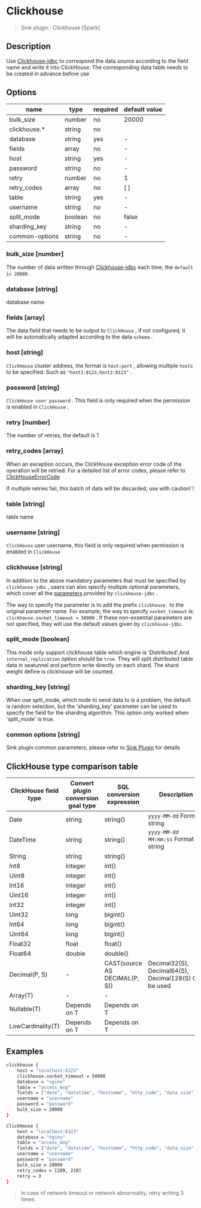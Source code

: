 # Clickhouse

> Sink plugin : Clickhouse [Spark]

## Description

Use [Clickhouse-jdbc](https://github.com/ClickHouse/clickhouse-jdbc) to correspond the data source according to the field name and write it into ClickHouse. The corresponding data table needs to be created in advance before use

## Options

| name           | type    | required | default value |
|----------------|---------| -------- |---------------|
| bulk_size      | number  | no       | 20000         |
| clickhouse.*   | string  | no       |               |
| database       | string  | yes      | -             |
| fields         | array   | no       | -             |
| host           | string  | yes      | -             |
| password       | string  | no       | -             |
| retry          | number  | no       | 1             |
| retry_codes    | array   | no       | [ ]           |
| table          | string  | yes      | -             |
| username       | string  | no       | -             |
| split_mode     | boolean | no       | false         |
| sharding_key   | string  | no       | -             |
| common-options | string  | no       | -             |

### bulk_size [number]

The number of data written through [Clickhouse-jdbc](https://github.com/ClickHouse/clickhouse-jdbc) each time, the `default is 20000` .

### database [string]

database name

### fields [array]

The data field that needs to be output to `ClickHouse` , if not configured, it will be automatically adapted according to the data `schema` .

### host [string]

`ClickHouse` cluster address, the format is `host:port` , allowing multiple `hosts` to be specified. Such as `"host1:8123,host2:8123"` .

### password [string]

`ClickHouse user password` . This field is only required when the permission is enabled in `ClickHouse` .

### retry [number]

The number of retries, the default is 1

### retry_codes [array]

When an exception occurs, the ClickHouse exception error code of the operation will be retried. For a detailed list of error codes, please refer to [ClickHouseErrorCode](https://github.com/ClickHouse/clickhouse-jdbc/blob/master/clickhouse-jdbc/src/main/java/ru/yandex/clickhouse/except/ClickHouseErrorCode.java)

If multiple retries fail, this batch of data will be discarded, use with caution! !

### table [string]

table name

### username [string]

`ClickHouse` user username, this field is only required when permission is enabled in `ClickHouse`

### clickhouse [string]

In addition to the above mandatory parameters that must be specified by `clickhouse-jdbc` , users can also specify multiple optional parameters, which cover all the [parameters](https://github.com/ClickHouse/clickhouse-jdbc/blob/master/clickhouse-jdbc/src/main/java/ru/yandex/clickhouse/settings/ClickHouseProperties.java) provided by `clickhouse-jdbc` .

The way to specify the parameter is to add the prefix `clickhouse.` to the original parameter name. For example, the way to specify `socket_timeout` is: `clickhouse.socket_timeout = 50000` . If these non-essential parameters are not specified, they will use the default values given by `clickhouse-jdbc`.

### split_mode [boolean]

This mode only support clickhouse table which engine is 'Distributed'.And `internal_replication` option 
should be `true`. They will split distributed table data in seatunnel and perform write directly on each shard. The shard weight define is clickhouse will be 
counted.

### sharding_key [string]

When use split_mode, which node to send data to is a problem, the default is random selection, but the 
'sharding_key' parameter can be used to specify the field for the sharding algorithm. This option only 
worked when 'split_mode' is true.

### common options [string]

Sink plugin common parameters, please refer to [Sink Plugin](./sink-plugin.md) for details

## ClickHouse type comparison table

| ClickHouse field type | Convert plugin conversion goal type | SQL conversion expression     | Description                                           |
| --------------------- | ----------------------------------- | ----------------------------- | ----------------------------------------------------- |
| Date                  | string                              | string()                      | `yyyy-MM-dd` Format string                            |
| DateTime              | string                              | string()                      | `yyyy-MM-dd HH:mm:ss` Format string                   |
| String                | string                              | string()                      |                                                       |
| Int8                  | integer                             | int()                         |                                                       |
| Uint8                 | integer                             | int()                         |                                                       |
| Int16                 | integer                             | int()                         |                                                       |
| Uint16                | integer                             | int()                         |                                                       |
| Int32                 | integer                             | int()                         |                                                       |
| Uint32                | long                                | bigint()                      |                                                       |
| Int64                 | long                                | bigint()                      |                                                       |
| Uint64                | long                                | bigint()                      |                                                       |
| Float32               | float                               | float()                       |                                                       |
| Float64               | double                              | double()                      |                                                       |
| Decimal(P, S)         | -                                   | CAST(source AS DECIMAL(P, S)) | Decimal32(S), Decimal64(S), Decimal128(S) Can be used |
| Array(T)              | -                                   | -                             |                                                       |
| Nullable(T)           | Depends on T                        | Depends on T                  |                                                       |
| LowCardinality(T)     | Depends on T                        | Depends on T                  |                                                       |

## Examples

```bash
clickhouse {
    host = "localhost:8123"
    clickhouse.socket_timeout = 50000
    database = "nginx"
    table = "access_msg"
    fields = ["date", "datetime", "hostname", "http_code", "data_size", "ua", "request_time"]
    username = "username"
    password = "password"
    bulk_size = 20000
}
```

```bash
ClickHouse {
    host = "localhost:8123"
    database = "nginx"
    table = "access_msg"
    fields = ["date", "datetime", "hostname", "http_code", "data_size", "ua", "request_time"]
    username = "username"
    password = "password"
    bulk_size = 20000
    retry_codes = [209, 210]
    retry = 3
}
```

> In case of network timeout or network abnormality, retry writing 3 times
